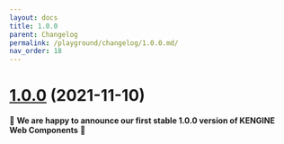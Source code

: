 ```yaml
---
layout: docs
title: 1.0.0
parent: Changelog
permalink: /playground/changelog/1.0.0.md/
nav_order: 18
---
```


# [1.0.0](https://github.com/khulnasoft-lab/kengine-webcomponents/compare/v1.0.0-rc.16...v1.0.0) (2021-11-10)


👏 **We are happy to announce our first stable 1.0.0 version of KENGINE Web Components** 👏
